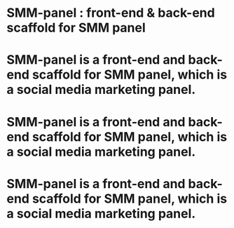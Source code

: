 # SMM-panel : front-end & back-end scaffold for SMM panel

# SMM-panel is a front-end and back-end scaffold for SMM panel, which is a social media marketing panel.

# SMM-panel is a front-end and back-end scaffold for SMM panel, which is a social media marketing panel.

# SMM-panel is a front-end and back-end scaffold for SMM panel, which is a social media marketing panel.
